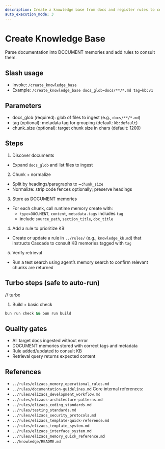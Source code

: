 ```yaml
---
description: Create a knowledge base from docs and register rules to consult it
auto_execution_mode: 3
---
```


# Create Knowledge Base

Parse documentation into DOCUMENT memories and add rules to consult them.

## Slash usage
- Invoke: `/create_knowledge_base`
- Example: `/create_knowledge_base docs_glob=docs/**/*.md tag=kb:v1`

## Parameters
- docs_glob (required): glob of files to ingest (e.g., `docs/**/*.md`)
- tag (optional): metadata tag for grouping (default: `kb:default`)
- chunk_size (optional): target chunk size in chars (default: 1200)

## Steps
1) Discover documents
- Expand `docs_glob` and list files to ingest

2) Chunk + normalize
- Split by headings/paragraphs to ~`chunk_size`
- Normalize: strip code fences optionally; preserve headings

3) Store as DOCUMENT memories
- For each chunk, call runtime memory create with:
  - `type=DOCUMENT`, `content`, `metadata.tags` includes `tag`
  - include `source_path`, `section_title`, `doc_title`

4) Add a rule to prioritize KB
- Create or update a rule in `../rules/` (e.g., `knowledge_kb.md`) that instructs Cascade to consult KB memories tagged with `tag`

5) Verify retrieval
- Run a test search using agent’s memory search to confirm relevant chunks are returned

## Turbo steps (safe to auto-run)
// turbo
1. Build + basic check
```bash
bun run check && bun run build
```

## Quality gates
- All target docs ingested without error
- DOCUMENT memories stored with correct tags and metadata
- Rule added/updated to consult KB
- Retrieval query returns expected content

## References
- `../rules/elizaos_memory_operational_rules.md`
- `../rules/documentation-guidelines.md`
Core internal references:
- `../rules/elizaos_development_workflow.md`
- `../rules/elizaos-architecture-patterns.md`
- `../rules/elizaos_coding_standards.md`
- `../rules/testing_standards.md`
- `../rules/elizaos_security_protocols.md`
- `../rules/elizaos_template-quick-reference.md`
- `../rules/elizaos_template_system.md`
- `../rules/elizaos_interface_system.md`
- `../rules/elizaos_memory_quick_reference.md`
- `../knowledge/README.md`
